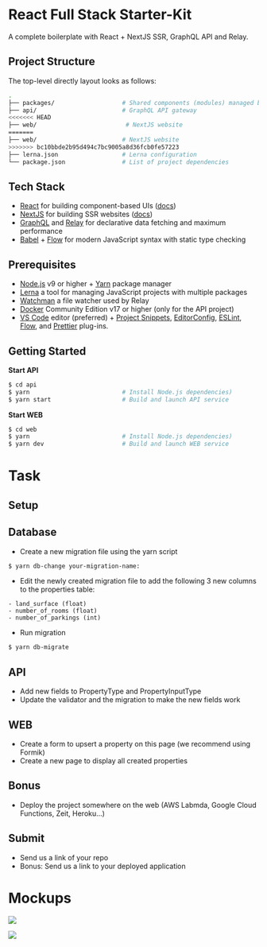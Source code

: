 # React Full Stack Starter-Kit

A complete boilerplate with React + NextJS SSR, GraphQL API and Relay.

## Project Structure

The top-level directly layout looks as follows:

```bash
.
├── packages/                   # Shared components (modules) managed by Lerna
├── api/                        # GraphQL API gateway
<<<<<<< HEAD
├── web/                         # NextJS website
=======
├── web/                        # NextJS website
>>>>>>> bc10bbde2b95d494c7bc9005a8d36fcb0fe57223
├── lerna.json                  # Lerna configuration
└── package.json                # List of project dependencies
```

## Tech Stack

- [React][react] for building component-based UIs ([docs][reactdocs])
- [NextJS][nextjs] for building SSR websites ([docs][nextjsdocs])
- [GraphQL][gqljs] and [Relay][relay] for declarative data fetching and maximum performance
- [Babel][babel] + [Flow][flow] for modern JavaScript syntax with static type checking

## Prerequisites

- [Node.js][node] v9 or higher + [Yarn][yarn] package manager
- [Lerna][lerna] a tool for managing JavaScript projects with multiple packages
- [Watchman][watchman] a file watcher used by Relay
- [Docker][docker] Community Edition v17 or higher (only for the API project)
- [VS Code][code] editor (preferred) + [Project Snippets][vcsnippets],
  [EditorConfig][vceditconfig], [ESLint][vceslint], [Flow][vcflow], and [Prettier][vcprettier]
  plug-ins.

## Getting Started

**Start API**

```bash
$ cd api
$ yarn                          # Install Node.js dependencies)
$ yarn start                    # Build and launch API service
```

**Start WEB**

```bash
$ cd web
$ yarn                          # Install Node.js dependencies)
$ yarn dev                      # Build and launch WEB service
```

# Task

## Setup

## Database

- Create a new migration file using the yarn script

```bash
$ yarn db-change your-migration-name:
```

- Edit the newly created migration file to add the following 3 new columns to the properties table:

```
- land_surface (float)
- number_of_rooms (float)
- number_of_parkings (int)
```

- Run migration

```bash
$ yarn db-migrate
```

## API

- Add new fields to PropertyType and PropertyInputType
- Update the validator and the migration to make the new fields work

## WEB

- Create a form to upsert a property on this page (we recommend using Formik)
- Create a new page to display all created properties

## Bonus

- Deploy the project somewhere on the web (AWS Labmda, Google Cloud Functions, Zeit, Heroku...)

## Submit

- Send us a link of your repo
- Bonus: Send us a link to your deployed application

# Mockups

![](https://res.realadvisor.ch/fetch//https://storage.googleapis.com/img-dev.realadvisor.ch/imjvhaxukv__property.png)

![](https://res.realadvisor.ch/fetch//https://storage.googleapis.com/img-dev.realadvisor.ch/pdasimzcts__properties.png)

[react]: https://reactjs.org/
[reactdocs]: https://reactjs.org/docs/
[nextjs]: https://nextjs.org/
[nextjsdocs]: https://nextjs.org/docs/
[gqljs]: http://graphql.org/graphql-js/
[relay]: http://facebook.github.io/relay/
[sc]: https://www.styled-components.com/
[scdocs]: https://www.styled-components.com/docs
[babel]: http://babeljs.io/
[flow]: https://flow.org/
[node]: https://nodejs.org/
[yarn]: https://yarnpkg.com/
[lerna]: https://lernajs.io/
[watchman]: https://facebook.github.io/watchman/
[docker]: https://www.docker.com/community-edition
[code]: https://code.visualstudio.com/
[vcsnippets]: https://marketplace.visualstudio.com/items?itemName=rebornix.project-snippets
[vceditconfig]: https://marketplace.visualstudio.com/items?itemName=EditorConfig.EditorConfig
[vceslint]: https://marketplace.visualstudio.com/items?itemName=dbaeumer.vscode-eslint
[vcflow]: https://marketplace.visualstudio.com/items?itemName=flowtype.flow-for-vscode
[vcprettier]: https://marketplace.visualstudio.com/items?itemName=esbenp.prettier-vscode
